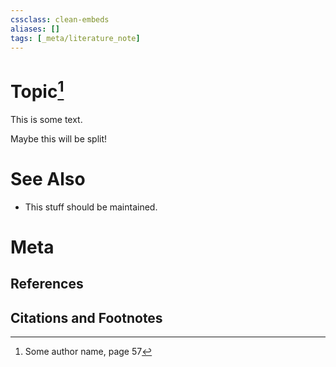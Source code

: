 ```yaml
---
cssclass: clean-embeds
aliases: []
tags: [_meta/literature_note]
---
```

# Topic[^1]
This is some text.

Maybe this will be split!
# See Also
- This stuff should be maintained.
# Meta
## References

## Citations and Footnotes
[^1]: Some author name, page 57